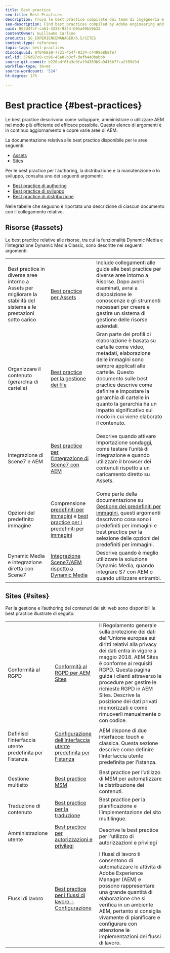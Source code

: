 ```yaml
---
title: Best practice
seo-title: Best Practices
description: Trova le best practice compilate dai team di ingegneria e consulenza di Adobe per aiutare gli amministratori a iniziare a utilizzare.
seo-description: Find best practices compiled by Adobe engineering and consulting teams to help administrators get up and running.
uuid: 862d4fcf-ca61-4228-9344-b95a49b59b32
contentOwner: Guillaume Carlino
products: SG_EXPERIENCEMANAGER/6.5/SITES
content-type: reference
topic-tags: best-practices
discoiquuid: 8f6468a0-7721-454f-9334-c449968b8fe7
exl-id: 576d87c8-cc96-45a0-b3cf-defb440babbb
source-git-commit: b220adf6fa3e9faf94389b9a9416b7fca2f89d9d
workflow-type: tm+mt
source-wordcount: '524'
ht-degree: 17%

---
```


# Best practice  {#best-practices}

Le best practice descrivono come sviluppare, amministrare o utilizzare AEM nel modo più efficiente ed efficace possibile. Questo elenco di argomenti è in continuo aggiornamento e copre varie aree di AEM.

La documentazione relativa alle best practice disponibile per le aree seguenti:

* [Assets](#assets)
* [Sites](#sites)

Per le best practice per l’authoring, la distribuzione e la manutenzione o lo sviluppo, consulta uno dei seguenti argomenti:

* [Best practice di authoring](/help/sites-authoring/best-practices.md)
* [Best practice di sviluppo](/help/sites-developing/best-practices.md)
* [Best practice di distribuzione](/help/sites-deploying/best-practices.md)

Nelle tabelle che seguono è riportata una descrizione di ciascun documento con il collegamento relativo.

## Risorse {#assets}

Le best practice relative alle risorse, tra cui la funzionalità Dynamic Media e l’integrazione Dynamic Media Classic, sono descritte nei seguenti argomenti:

<table>
 <tbody>
  <tr>
   <td>Best practice in diverse aree intorno a Assets per migliorare la stabilità del sistema e le prestazioni sotto carico</td>
   <td><a href="/help/assets/best-practices-for-assets.md">Best practice per Assets</a></td>
   <td>Include collegamenti alle guide alle best practice per diverse aree intorno a Risorse. Dopo averli esaminati, avrai a disposizione le conoscenze e gli strumenti necessari per creare e gestire un sistema di gestione delle risorse aziendali.</td>
  </tr>
  <tr>
   <td>Organizzare il contenuto (gerarchia di cartelle)</td>
   <td><a href="/help/assets/organize-assets.md">Best practice per la gestione dei file</a></td>
   <td>Gran parte dei profili di elaborazione è basata su cartelle come video, metadati, elaborazione delle immagini sono sempre applicati alle cartelle. Questo documento sulle best practice descrive come definire e impostare la gerarchia di cartelle in quanto la gerarchia ha un impatto significativo sul modo in cui viene elaborato il contenuto. </td>
  </tr>
  <tr>
   <td>Integrazione di Scene7 e AEM</td>
   <td><a href="/help/sites-administering/scene7.md#best-practices-for-integrating-scene-with-aem">Best practice per l’integrazione di Scene7 con AEM</a></td>
   <td><p>Descrive quando attivare Importazione sondaggi, come testare l’unità di integrazione e quando utilizzare il browser dei contenuti rispetto a un caricamento diretto su Assets.</p> </td>
  </tr>
  <tr>
   <td>Opzioni del predefinito immagine</td>
   <td>Comprensione <a href="/help/assets/managing-image-presets.md#understanding-image-presets">predefiniti per immagini</a> e <a href="/help/assets/managing-image-presets.md#image-preset-options">best practice per i predefiniti per immagini</a></td>
   <td>Come parte della documentazione su <a href="/help/assets/managing-image-presets.md">Gestione dei predefiniti per immagini</a>, questi argomenti descrivono cosa sono i predefiniti per immagini e best practice per la selezione delle opzioni dei predefiniti per immagini.</td>
  </tr>
  <tr>
   <td>Dynamic Media e integrazione diretta con Scene7</td>
   <td><a href="/help/sites-administering/scene7.md#aem-scene-integration-versus-dynamic-media">Integrazione Scene7/AEM rispetto a Dynamic Media</a></td>
   <td>Descrive quando è meglio utilizzare la soluzione Dynamic Media, quando integrare S7 con AEM o quando utilizzare entrambi.</td>
  </tr>
 </tbody>
</table>

## Sites {#sites}

Per la gestione e l’authoring dei contenuti dei siti web sono disponibili le best practice illustrate di seguito:

<table>
 <tbody>
  <tr>
   <td>Conformità al RGPD</td>
   <td><a href="/help/sites-administering/gdpr-compliance-sites.md">Conformità al RGPD per AEM Sites</a></td>
   <td>Il Regolamento generale sulla protezione dei dati dell'Unione europea sui diritti relativi alla privacy dei dati entra in vigore a maggio 2018. AEM Sites è conforme ai requisiti RGPD. Questa pagina guida i clienti attraverso le procedure per gestire le richieste RGPD in AEM Sites. Descrive la posizione dei dati privati memorizzati e come rimuoverli manualmente o con codice.</td>
  </tr>
  <tr>
   <td>Definisci l’interfaccia utente predefinita per l’istanza.</td>
   <td><p><a href="/help/sites-authoring/select-ui.md#configuring-the-default-ui-for-your-instance">Configurazione dell’interfaccia utente predefinita per l’istanza</a></p> </td>
   <td>AEM dispone di due interfacce: touch e classica. Questa sezione descrive come definire l’interfaccia utente predefinita per l’istanza.</td>
  </tr>
  <tr>
   <td>Gestione multisito</td>
   <td><a href="/help/sites-administering/msm-best-practices.md">Best practice MSM</a></td>
   <td>Best practice per l’utilizzo di MSM per automatizzare la distribuzione dei contenuti. </td>
  </tr>
  <tr>
   <td>Traduzione di contenuto</td>
   <td><a href="/help/sites-administering/tc-bp.md">Best practice per la traduzione</a></td>
   <td>Best practice per la pianificazione e l’implementazione del sito multilingue.</td>
  </tr>
  <tr>
   <td>Amministrazione utente</td>
   <td><a href="/help/sites-administering/security.md#best-practices">Best practice per autorizzazioni e privilegi</a></td>
   <td>Descrive le best practice per l'utilizzo di autorizzazioni e privilegi </td>
  </tr>
  <tr>
   <td>Flussi di lavoro</td>
   <td><a href="/help/sites-developing/workflows-best-practices.md#configuration">Best practice per i flussi di lavoro - Configurazione</a></td>
   <td>I flussi di lavoro ti consentono di automatizzare le attività di Adobe Experience Manager (AEM) e possono rappresentare una grande quantità di elaborazione che si verifica in un ambiente AEM, pertanto si consiglia vivamente di pianificare e configurare con attenzione le implementazioni dei flussi di lavoro.</td>
  </tr>
 </tbody>
</table>
